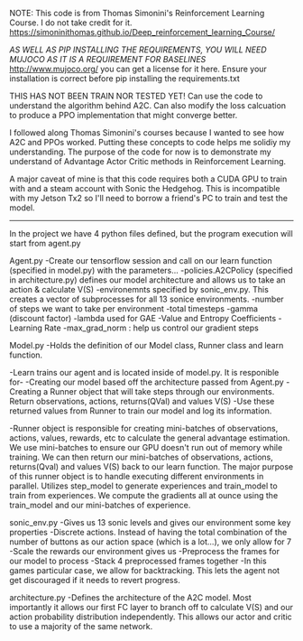 NOTE: This code is from Thomas Simonini's Reinforcement Learning Course. I do not take credit for it.
https://simoninithomas.github.io/Deep_reinforcement_learning_Course/

*AS WELL AS PIP INSTALLING THE REQUIREMENTS, YOU WILL NEED MUJOCO AS IT IS A REQUIREMENT FOR BASELINES*
http://www.mujoco.org/ you can get a license for it here. Ensure your installation is correct before pip installing the requirements.txt

THIS HAS NOT BEEN TRAIN NOR TESTED YET! Can use the code to understand the algorithm behind A2C. Can also modify the loss calcuation to produce a PPO implementation that might converge better.

I followed along Thomas Simonini's courses because I wanted to see how A2C and PPOs worked. Putting these concepts to code helps me solidiy my understanding. The purpose of the code for now is to demonstrate my understand of Advantage Actor Critic methods in Reinforcement Learning.

A major caveat of mine is that this code requires both a CUDA GPU to train with and a steam account with Sonic the Hedgehog.
This is incompatible with my Jetson Tx2 so I'll need to borrow a friend's PC to train and test the model.

--------------------------------------------------------------------------------------------------------------------------------------------------------------------------------------------

In the project we have 4 python files defined, but the program execution will start from agent.py

Agent.py
-Create our tensorflow session and call on our learn function (specified in model.py) with the parameters...
	-policies.A2CPolicy (specified in architecture.py) defines our model architecture and allows us to take an action & calculate V(S)
	-environemnts specified by sonic_env.py. This creates a vector of subprocesses for all 13 sonice environments.
	-number of steps we want to take per environment
	-total timesteps
	-gamma (discount factor)
	-lambda used for GAE
	-Value and Entropy Coefficients
	-Learning Rate
	-max_grad_norm : help us control our gradient steps

Model.py
-Holds the definition of our Model class, Runner class and learn function.

-Learn trains our agent and is located inside of model.py. It is responible for-
	-Creating our model based off the architecture passed from Agent.py
	-Creating a Runner object that will take steps through our environments. Return observations, actions, returns(QVal) and values V(S)
	-Use these returned values from Runner to train our model and log its information.


-Runner object is responsible for creating mini-batches of observations, actions, values, rewards, etc to calculate the 
	general advantage estimation. We use mini-batches to ensure our GPU doesn't run out of memory while training. We can then
	return our mini-batches of observations, actions, returns(Qval) and values V(S) back to our learn function. 
	The major purpose of this runner object is to handle executing different environments in parallel. Utilizes step_model to generate experiences and train_model to train from experiences.
	We compute the gradients all at ounce using the train_model and our mini-batches of experience.
	

sonic_env.py
-Gives us 13 sonic levels and gives our environment some key properties
	-Discrete actions. Instead of having the total combination of the number of buttons as our action space (which is a lot...), we only allow for 7
	-Scale the rewards our environment gives us
	-Preprocess the frames for our model to process
	-Stack 4 preprocessed frames together
	-In this games particular case, we allow for backtracking. This lets the agent not get discouraged if it needs to revert progress.

architecture.py 
-Defines the architecture of the A2C model. Most importantly it allows our first FC layer to branch off to calculate V(S) and our action probability distribution independently. This allows our actor and critic to use a majority of the same network. 
